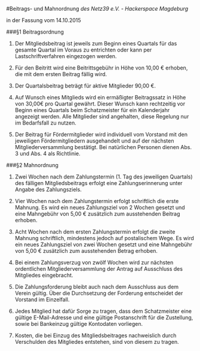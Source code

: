 #Beitrags- und Mahnordnung
*des Netz39 e.V. - Hackerspace Magdeburg*

in der Fassung vom 14.10.2015

###§1 Beitragsordnung
1. Der Mitgliedsbeitrag ist jeweils zum Beginn eines Quartals für das gesamte Quartal im Voraus zu entrichten oder kann per Lastschriftverfahren eingezogen werden.

2. Für den Beitritt wird eine Beitrittsgebühr in Höhe von 10,00 € erhoben, die mit dem ersten Beitrag fällig wird.

3. Der Quartalsbeitrag beträgt für aktive Mitglieder 90,00 €.

4. Auf Wunsch eines Mitglieds wird ein ermäßigter Beitragssatz in Höhe von 30,00€ pro Quartal gewährt. Dieser Wunsch kann rechtzeitig vor Beginn eines Quartals beim Schatzmeister für ein Kalenderjahr angezeigt werden. Alle Mitglieder sind angehalten, diese Regelung nur im Bedarfsfall zu nutzen.

5. Der Beitrag für Fördermitglieder wird individuell vom Vorstand mit den jeweiligen Fördermitgliedern ausgehandelt und auf der nächsten Mitgliederversammlung bestätigt. Bei natürlichen Personen dienen Abs. 3 und Abs. 4 als Richtlinie.

###§2 Mahnordnung
1. Zwei Wochen nach dem Zahlungstermin (1. Tag des jeweiligen Quartals) des fälligen Mitgliedsbeitrags erfolgt eine Zahlungserinnerung unter Angabe des Zahlungsziels.

2. Vier Wochen nach dem Zahlungstermin erfolgt schriftlich die erste Mahnung. Es wird ein neues Zahlungsziel von 2 Wochen gesetzt und eine Mahngebühr von 5,00 € zusätzlich zum ausstehenden Beitrag erhoben.

3. Acht Wochen nach dem ersten Zahlungstermin erfolgt die zweite Mahnung schriftlich, mindestens jedoch auf postalischem Wege. Es wird ein neues Zahlungsziel von zwei Wochen gesetzt und eine Mahngebühr von 5,00 € zusätzlich zum ausstehenden Betrag erhoben.

4. Bei einem Zahlungsverzug von zwölf Wochen wird zur nächsten ordentlichen Mitgliederversammlung der Antrag auf Ausschluss des Mitgliedes eingebracht.

5. Die Zahlungsforderung bleibt auch nach dem Ausschluss aus dem Verein gültig. Über die Durchsetzung der Forderung entscheidet der Vorstand im Einzelfall.

6. Jedes Mitglied hat dafür Sorge zu tragen, dass dem Schatzmeister eine gültige E-Mail-Adresse und eine gültige Postanschrift für die Zustellung, sowie bei Bankeinzug gültige Kontodaten vorliegen.

7. Kosten, die bei Einzug des Mitgliedsbeitrages nachweislich durch Verschulden des Mitgliedes entstehen, sind von diesem zu tragen.
